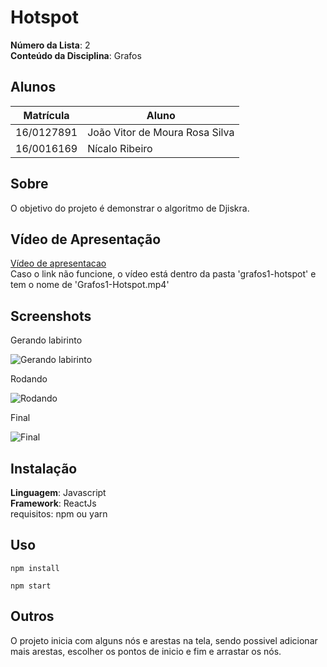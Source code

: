 

# Hotspot

**Número da Lista**: 2<br>
**Conteúdo da Disciplina**: Grafos<br>

## Alunos
|Matrícula | Aluno |
| -- | -- |
| 16/0127891  |  João Vitor de Moura Rosa Silva |
| 16/0016169  |  Nícalo Ribeiro |

## Sobre 
O objetivo do projeto é demonstrar o algoritmo de Djiskra.

## Vídeo de Apresentação  
[Vídeo de apresentacao](grafos1-hotspot/Grafos1-Hotspot.mp4)  
Caso o link não funcione, o vídeo está dentro da pasta 'grafos1-hotspot' e tem o nome de 'Grafos1-Hotspot.mp4'

## Screenshots

Gerando labirinto

![Gerando labirinto](grafos1-hotspot/Capturar.PNG)

Rodando

![Rodando](grafos1-hotspot/rodando.PNG)

Final

![Final](grafos1-hotspot/final.PNG)

## Instalação 
**Linguagem**: Javascript<br>
**Framework**: ReactJs<br>
requisitos: npm ou yarn

## Uso 
```
npm install
```

```
npm start
```

## Outros 
O projeto inicia com alguns nós e arestas na tela, sendo possivel adicionar mais arestas, escolher os pontos de inicio e fim e arrastar os nós.




